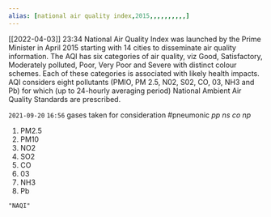 ```yaml
---
alias: [national air quality index,2015,,,,,,,,,,]
---
```


[[2022-04-03]] 23:34
National Air Quality Index was launched by the Prime Minister in April 2015 starting with 14 cities to disseminate air quality information.
The AQI has six categories of air quality, viz Good, Satisfactory, Moderately polluted, Poor, Very Poor and Severe with distinct colour schemes.
Each of these categories is associated with likely health impacts.
AQI considers eight pollutants (PMIO, PM 2.5, N02, S02, CO, 03, NH3 and Pb) for which (up to 24-hourly averaging period) National Ambient Air Quality Standards are prescribed.

`2021-09-20` `16:56`
gases taken for consideration #pneumonic _pp ns co np_
1. PM2.5
2. PM10
3. NO2
4. SO2
5. CO
6. 03
7. NH3
8. Pb
```query
"NAQI"
```